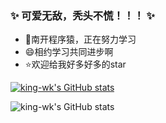 
### ✨ 可爱无敌，秃头不慌！！！ ✨

- 🔭南开程序猿，正在努力学习
- 😄相约学习共同进步啊
- ⭐欢迎给我好多好多的star


[![king-wk's GitHub stats](https://github-readme-stats.vercel.app/api?username=king-wk)](https://github.com/anuraghazra/github-readme-stats)

![king-wk's GitHub stats](https://github-readme-stats.vercel.app/api?username=king-wk&show_icons=true&theme=radical)
